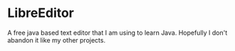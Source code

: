 # LibreEditor
A free java based text editor that I am using to learn Java.  Hopefully I don't abandon it like my other projects.
